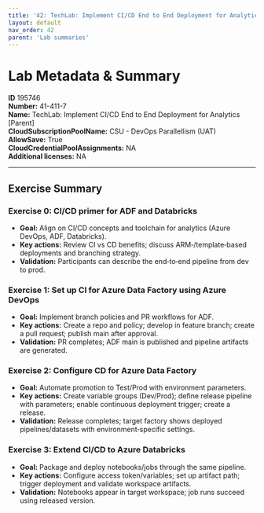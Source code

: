 ```yaml
---
title: '42: TechLab: Implement CI/CD End to End Deployment for Analytics [Parent]'
layout: default
nav_order: 42
parent: 'Lab summaries'
--- 
```


# Lab Metadata & Summary

**ID** 195746  
**Number:** 41-411-7  
**Name:** TechLab: Implement CI/CD End to End Deployment for Analytics [Parent]  
**CloudSubscriptionPoolName:** CSU - DevOps Parallellism (UAT)  
**AllowSave:** True  
**CloudCredentialPoolAssignments:** NA  
**Additional licenses:** NA  

---

## Exercise Summary
### Exercise 0: CI/CD primer for ADF and Databricks
- **Goal:** Align on CI/CD concepts and toolchain for analytics (Azure DevOps, ADF, Databricks).
- **Key actions:** Review CI vs CD benefits; discuss ARM‑/template‑based deployments and branching strategy.
- **Validation:** Participants can describe the end‑to‑end pipeline from dev to prod.

### Exercise 1: Set up CI for Azure Data Factory using Azure DevOps
- **Goal:** Implement branch policies and PR workflows for ADF.
- **Key actions:** Create a repo and policy; develop in feature branch; create a pull request; publish main after approval.
- **Validation:** PR completes; ADF main is published and pipeline artifacts are generated.

### Exercise 2: Configure CD for Azure Data Factory
- **Goal:** Automate promotion to Test/Prod with environment parameters.
- **Key actions:** Create variable groups (Dev/Prod); define release pipeline with parameters; enable continuous deployment trigger; create a release.
- **Validation:** Release completes; target factory shows deployed pipelines/datasets with environment‑specific settings.

### Exercise 3: Extend CI/CD to Azure Databricks
- **Goal:** Package and deploy notebooks/jobs through the same pipeline.
- **Key actions:** Configure access token/variables; set up artifact path; trigger deployment and validate workspace artifacts.
- **Validation:** Notebooks appear in target workspace; job runs succeed using released version.
